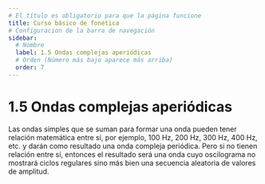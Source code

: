 ```yaml
---
# El título es obligatorio para que la página funcione
title: Curso básico de fonética
# Configuracion de la barra de navegación
sidebar:
  # Nombre
  label: 1.5 Ondas complejas aperiódicas
  # Orden (Número más bajo aparece más arriba)
  order: 7
---
```

# 1.5 Ondas complejas aperiódicas

Las ondas simples que se suman para formar una onda pueden tener relación matemática entre sí, por ejemplo, 100 Hz, 200 Hz, 300 Hz, 400 Hz, etc. y darán como resultado una onda compleja periódica.
Pero si no tienen relación entre sí, entonces el resultado será una onda cuyo oscilograma no mostrará ciclos regulares sino más bien una secuencia aleatoria de valores de amplitud.
